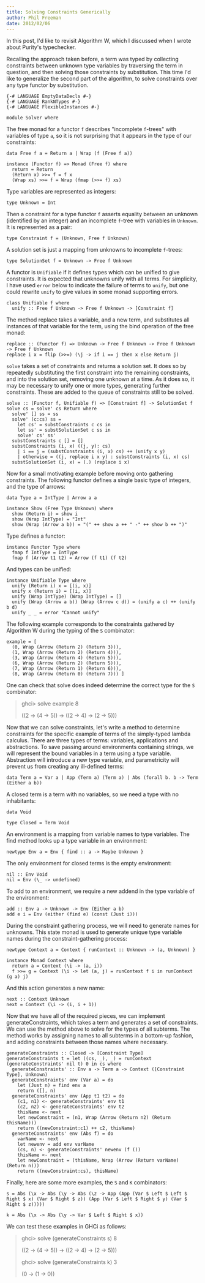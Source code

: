 ```yaml
---
title: Solving Constraints Generically
author: Phil Freeman
date: 2012/02/06
---
```


In this post, I\'d like to revisit Algorithm W, which I discussed when I wrote about Purity\'s typechecker.

Recalling the approach taken before, a term was typed by collecting constraints between unknown type variables by traversing the term in question, and then solving those constraints by substitution. This time I\'d like to generalize the second part of the algorithm, to solve constraints over any type functor by substitution.

~~~{.haskell}
{-# LANGUAGE EmptyDataDecls #-}
{-# LANGUAGE RankNTypes #-}
{-# LANGUAGE FlexibleInstances #-}

module Solver where
~~~

The free monad for a functor `f` describes "incomplete `f`-trees" with variables of type `a`, so it is not surprising that it appears in the type of our constraints:

~~~{.haskell}
data Free f a = Return a | Wrap (f (Free f a))

instance (Functor f) => Monad (Free f) where
  return = Return
  (Return x) >>= f = f x
  (Wrap xs) >>= f = Wrap (fmap (>>= f) xs)
~~~

Type variables are represented as integers:

~~~{.haskell}
type Unknown = Int
~~~

Then a constraint for a type functor `f` asserts equality between an unknown (identified by an integer) and an incomplete `f`-tree with variables in `Unknown`. It is represented as a pair:

~~~{.haskell}
type Constraint f = (Unknown, Free f Unknown)
~~~

A solution set is just a mapping from unknowns to incomplete `f`-trees:

~~~{.haskell}
type SolutionSet f = Unknown -> Free f Unknown
~~~

A functor is `Unifiable` if it defines types which can be unified to give constraints. It is expected that unknowns unify with all terms. For simplicity, I have used `error` below to indicate the failure of terms to `unify`, but one could rewrite `unify` to give values in some monad supporting errors.

~~~{.haskell}
class Unifiable f where
  unify :: Free f Unknown -> Free f Unknown -> [Constraint f]
~~~

The method replace takes a variable, and a new term, and substitutes all instances of that variable for the term, using the bind operation of the free monad:

~~~{.haskell}
replace :: (Functor f) => Unknown -> Free f Unknown -> Free f Unknown -> Free f Unknown
replace i x = flip (>>=) (\j -> if i == j then x else Return j)
~~~

`solve` takes a set of constraints and returns a solution set. It does so by repeatedly substituting the first constraint into the remaining constraints, and into the solution set, removing one unknown at a time. As it does so, it may be necessary to unify one or more types, generating further constraints. These are added to the queue of constraints still to be solved.

~~~{.haskell}
solve :: (Functor f, Unifiable f) => [Constraint f] -> SolutionSet f
solve cs = solve' cs Return where
  solve' [] ss = ss
  solve' (c:cs) ss = 
    let cs' = substConstraints c cs in
    let ss' = substSolutionSet c ss in
    solve' cs' ss'
  substConstraints c [] = []
  substConstraints (i, x) ((j, y): cs) 
    | i == j = (substConstraints (i, x) cs) ++ (unify x y)
    | otherwise = ((j, replace i x y) : substConstraints (i, x) cs)
  substSolutionSet (i, x) = (.) (replace i x)
~~~

Now for a small motivating example before moving onto gathering constraints. The following functor defines a single basic type of integers, and the type of arrows:

~~~{.haskell}
data Type a = IntType | Arrow a a

instance Show (Free Type Unknown) where
  show (Return i) = show i
  show (Wrap IntType) = "Int"
  show (Wrap (Arrow a b)) = "(" ++ show a ++ " -" ++ show b ++ ")"
~~~

Type defines a functor:

~~~{.haskell}
instance Functor Type where
  fmap f IntType = IntType
  fmap f (Arrow t1 t2) = Arrow (f t1) (f t2)
~~~

And types can be unified:

~~~{.haskell}
instance Unifiable Type where
  unify (Return i) x = [(i, x)]
  unify x (Return i) = [(i, x)]
  unify (Wrap IntType) (Wrap IntType) = []
  unify (Wrap (Arrow a b)) (Wrap (Arrow c d)) = (unify a c) ++ (unify b d)
  unify _ _ = error "Cannot unify"
~~~

The following example corresponds to the constraints gathered by Algorithm W during the typing of the `S` combinator:

~~~{.haskell}
example = [
  (0, Wrap (Arrow (Return 2) (Return 3))),
  (1, Wrap (Arrow (Return 2) (Return 4))),
  (3, Wrap (Arrow (Return 4) (Return 5))),
  (6, Wrap (Arrow (Return 2) (Return 5))),
  (7, Wrap (Arrow (Return 1) (Return 6))),
  (8, Wrap (Arrow (Return 0) (Return 7))) ]
~~~

One can check that solve does indeed determine the correct type for the `S` combinator:

> ghci> solve example 8
> 
> ((2 -> (4 -> 5)) -> ((2 -> 4) -> (2 -> 5)))

Now that we can solve constraints, let\'s write a method to determine constraints for the specific example of terms of the simply-typed lambda calculus. There are three types of terms: variables, applications and abstractions. To save passing around environments containing strings, we will represent the bound variables in a term using a type variable. Abstraction will introduce a new type variable, and parametricity will prevent us from creating any ill-defined terms:

~~~{.haskell}
data Term a = Var a | App (Term a) (Term a) | Abs (forall b. b -> Term (Either a b))
~~~

A closed term is a term with no variables, so we need a type with no inhabitants:

~~~{.haskell}
data Void

type Closed = Term Void
~~~

An environment is a mapping from variable names to type variables. The find method looks up a type variable in an environment:

~~~{.haskell}
newtype Env a = Env { find :: a -> Maybe Unknown }
~~~

The only environment for closed terms is the empty environment:

~~~{.haskell}
nil :: Env Void
nil = Env (\_ -> undefined)
~~~

To add to an environment, we require a new addend in the type variable of the environment:

~~~{.haskell}
add :: Env a -> Unknown -> Env (Either a b)
add e i = Env (either (find e) (const (Just i)))
~~~

During the constraint gathering process, we will need to generate names for unknowns. This state monad is used to generate unique type variable names during the constraint-gathering process:

~~~{.haskell}
newtype Context a = Context { runContext :: Unknown -> (a, Unknown) }

instance Monad Context where
  return a = Context (\i -> (a, i))
  f >>= g = Context (\i -> let (a, j) = runContext f i in runContext (g a) j)
~~~

And this action generates a new name:

~~~{.haskell}
next :: Context Unknown
next = Context (\i -> (i, i + 1))
~~~

Now that we have all of the required pieces, we can implement generateConstraints, which takes a term and generates a set of constraints. We can use the method above to solve for the types of all subterms. The method works by assigning names to all subterms in a bottom-up fashion, and adding constraints between those names where necessary.

~~~{.haskell}
generateConstraints :: Closed -> [Constraint Type]
generateConstraints t = let ((cs, _), _) = runContext (generateConstraints' nil t) 0 in cs where
  generateConstraints' :: Env a -> Term a -> Context ([Constraint Type], Unknown)
  generateConstraints' env (Var a) = do
    let (Just n) = find env a
    return ([], n)
  generateConstraints' env (App t1 t2) = do
    (c1, n1) <- generateConstraints' env t1
    (c2, n2) <- generateConstraints' env t2
    thisName <- next
    let newConstraint = (n1, Wrap (Arrow (Return n2) (Return thisName)))
    return ((newConstraint:c1) ++ c2, thisName)
  generateConstraints' env (Abs f) = do
    varName <- next
    let newenv = add env varName
    (cs, n) <- generateConstraints' newenv (f ())
    thisName <- next
    let newConstraint = (thisName, Wrap (Arrow (Return varName) (Return n)))
    return ((newConstraint:cs), thisName)
~~~

Finally, here are some more examples, the `S` and `K` combinators:

~~~{.haskell}
s = Abs (\x -> Abs (\y -> Abs (\z -> App (App (Var $ Left $ Left $ Right $ x) (Var $ Right $ z)) (App (Var $ Left $ Right $ y) (Var $ Right $ z)))))

k = Abs (\x -> Abs (\y -> Var $ Left $ Right $ x))
~~~

We can test these examples in GHCi as follows:

> ghci> solve (generateConstraints s) 8
> 
> ((2 -> (4 -> 5)) -> ((2 -> 4) -> (2 -> 5)))
> 
> ghci> solve (generateConstraints k) 3
> 
> (0 -> (1 -> 0))
